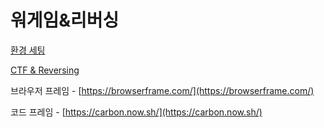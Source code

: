 # 워게임&리버싱

[환경 세팅](https://www.notion.so/582508bfb5b9488994a19f3bfc43c31e)

[CTF & Reversing](https://www.notion.so/c713e0ff247f4e78805d598558e184c4)

브라우저 프레임 - [https://browserframe.com/](https://browserframe.com/)

코드 프레임 - [https://carbon.now.sh/](https://carbon.now.sh/)
